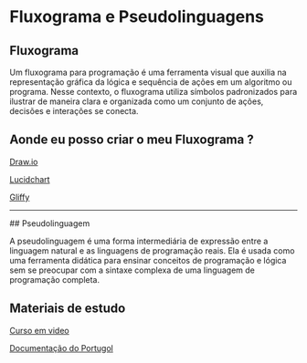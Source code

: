 # Fluxograma e Pseudolinguagens

## Fluxograma

Um fluxograma para programação é uma ferramenta visual que auxilia na representação gráfica da lógica e sequência de ações em um algoritmo ou programa. Nesse contexto, o fluxograma utiliza símbolos padronizados para ilustrar de maneira clara e organizada como um conjunto de ações, decisões e interações se conecta.

## Aonde eu posso criar o meu Fluxograma ?

[Draw.io](https://app.diagrams.net)

[Lucidchart](https://www.lucidchart.com/pages/pt)

[Gliffy](https://www.gliffy.com)
<hr>
## Pseudolinguagem

A pseudolinguagem é uma forma intermediária de expressão entre a linguagem natural e as linguagens de programação reais. Ela é usada como uma ferramenta didática para ensinar conceitos de programação e lógica sem se preocupar com a sintaxe complexa de uma linguagem de programação completa.

## Materiais de estudo

[Curso em video](https://youtu.be/8mei6uVttho)

[Documentação do Portugol](https://wiki.sj.ifsc.edu.br/images/a/a6/2.0_Programacao_PRG29002_-_Pseudocódigo.pdf)














